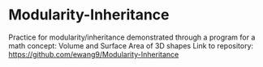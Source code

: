 # Modularity-Inheritance
Practice for modularity/inheritance demonstrated through a program for a math concept: Volume and Surface Area of 3D shapes
Link to repository: https://github.com/ewang9/Modularity-Inheritance
